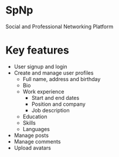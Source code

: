 # SpNp

Social and Professional Networking Platform

# Key features

-  User signup and login
-  Create and manage user profiles
   -  Full name, address and birthday
   -  Bio
   -  Work experience
      -  Start and end dates
      -  Position and company
      -  Job description
   -  Education
   -  Skills
   -  Languages
-  Manage posts
-  Manage comments
-  Upload avatars
